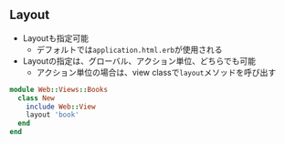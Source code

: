
## Layout

* Layoutも指定可能
  * デフォルトでは`application.html.erb`が使用される
* Layoutの指定は、グローバル、アクション単位、どちらでも可能
  * アクション単位の場合は、view classで`layout`メソッドを呼び出す

```ruby
module Web::Views::Books
  class New
    include Web::View
    layout 'book'
  end
end
```
